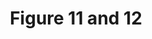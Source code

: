 ---
title: Figure 11 and 12
layout: osd-single-2
image name: GBM0801-prerendered
tests2:
    - name: 26531PRE
      width: 13888
      height: 15936
      levels: 4
    - name: 26531PRE
      width: 13888
      height: 15936
      levels: 4
---